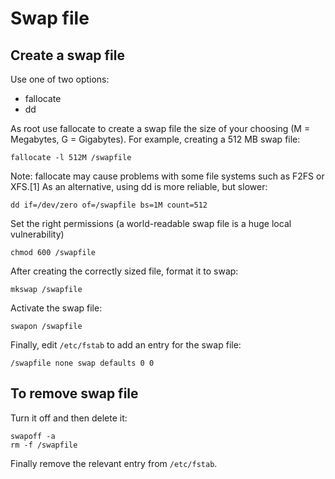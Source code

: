 # Swap file

## Create a swap file

Use one of two options:

- fallocate
- dd

As root use fallocate to create a swap file the size of your choosing (M = Megabytes, G = Gigabytes). For example, creating a 512 MB swap file:

```
fallocate -l 512M /swapfile
```

Note: fallocate may cause problems with some file systems such as F2FS or XFS.[1] As an alternative, using dd is more reliable, but slower:

```
dd if=/dev/zero of=/swapfile bs=1M count=512
```

Set the right permissions (a world-readable swap file is a huge local vulnerability)

```
chmod 600 /swapfile
```

After creating the correctly sized file, format it to swap:

```
mkswap /swapfile
```

Activate the swap file:

```
swapon /swapfile
```

Finally, edit `/etc/fstab` to add an entry for the swap file:

```
/swapfile none swap defaults 0 0
```

## To remove swap file

Turn it off and then delete it:

```
swapoff -a
rm -f /swapfile
```

Finally remove the relevant entry from `/etc/fstab`.
